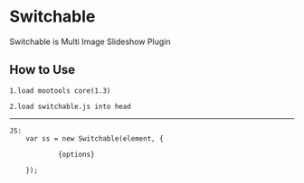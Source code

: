 Switchable
=========

Switchable is Multi Image Slideshow Plugin

How to Use
----------
    1.load mootools core(1.3)

    2.load switchable.js into head

-----------

	JS:
        var ss = new Switchable(element, {
           
                {options}

        });
